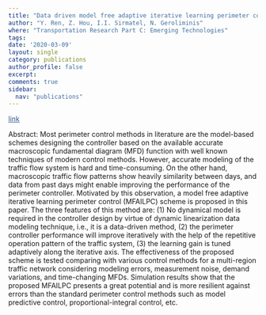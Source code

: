 ```yaml
---
title: "Data driven model free adaptive iterative learning perimeter control for large-scale urban road networks"
author: "Y. Ren, Z. Hou, I.I. Sirmatel, N. Geroliminis"
where: "Transportation Research Part C: Emerging Technologies"
tags: 
date: '2020-03-09'
layout: single
category: publications
author_profile: false
excerpt:
comments: true
sidebar:
  nav: "publications"
---
```

<a href="https://www.sciencedirect.com/science/article/pii/S0968090X19309842" style="color: #2d5a8c; text-decoration:underline">link</a>

Abstract: Most perimeter control methods in literature are the model-based schemes designing the controller based on the available accurate macroscopic fundamental diagram (MFD) function with well known techniques of modern control methods. However, accurate modeling of the traffic flow system is hard and time-consuming. On the other hand, macroscopic traffic flow patterns show heavily similarity between days, and data from past days might enable improving the performance of the perimeter controller. Motivated by this observation, a model free adaptive iterative learning perimeter control (MFAILPC) scheme is proposed in this paper. The three features of this method are: (1) No dynamical model is required in the controller design by virtue of dynamic linearization data modeling technique, i.e., it is a data-driven method, (2) the perimeter controller performance will improve iteratively with the help of the repetitive operation pattern of the traffic system, (3) the learning gain is tuned adaptively along the iterative axis. The effectiveness of the proposed scheme is tested comparing with various control methods for a multi-region traffic network considering modeling errors, measurement noise, demand variations, and time-changing MFDs. Simulation results show that the proposed MFAILPC presents a great potential and is more resilient against errors than the standard perimeter control methods such as model predictive control, proportional-integral control, etc.
